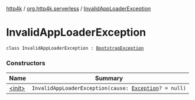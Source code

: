 [http4k](../../index.md) / [org.http4k.serverless](../index.md) / [InvalidAppLoaderException](./index.md)

# InvalidAppLoaderException

`class InvalidAppLoaderException : `[`BootstrapException`](../-bootstrap-exception/index.md)

### Constructors

| Name | Summary |
|---|---|
| [&lt;init&gt;](-init-.md) | `InvalidAppLoaderException(cause: `[`Exception`](https://kotlinlang.org/api/latest/jvm/stdlib/kotlin/-exception/index.html)`? = null)` |
